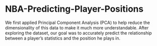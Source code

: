 # NBA-Predicting-Player-Positions
We first applied Principal Component Analysis (PCA) to help reduce the dimensionality of this data to make it much more understandable. After exploring the dataset, our goal was to accurately predict the relationship between a player’s statistics and the position he plays in.
